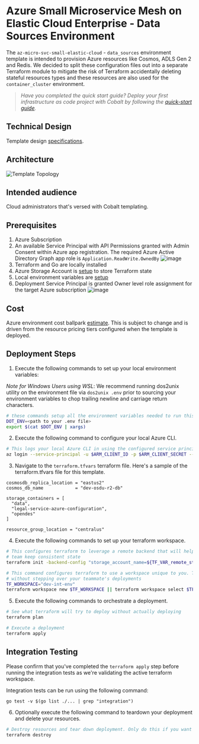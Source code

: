 # Azure Small Microservice Mesh on Elastic Cloud Enterprise - Data Sources Environment

The `az-micro-svc-small-elastic-cloud` - `data_sources` environment template is intended to provision Azure resources like Cosmos, ADLS Gen 2 and Redis. We decided to split these configuration files out into a separate Terraform module to mitigate the risk of Terraform accidentally deleting stateful resources types and these resources are also used for the `container_cluster` environment.

> *Have you completed the quick start guide? Deploy your first infrastructure as code project with Cobalt by following the [quick-start guide](https://github.com/microsoft/cobalt/blob/master/docs/2_QUICK_START_GUIDE.md).*

## Technical Design
Template design [specifications](../../docs/design/README.md).

## Architecture
![Template Topology](../../docs/design/.design_images/deployment_topology.jpg "Template Topology")

## Intended audience

Cloud administrators that's versed with Cobalt templating.

## Prerequisites

1. Azure Subscription
2. An available Service Principal with API Permissions granted with Admin Consent within Azure app registration. The required Azure Active Directory Graph app role is `Application.ReadWrite.OwnedBy`
![image](https://user-images.githubusercontent.com/7635865/74204636-9d0dde00-4c39-11ea-9943-2dd32bcd3322.png)
3. Terraform and Go are locally installed
4. Azure Storage Account is [setup](https://docs.microsoft.com/en-us/azure/terraform/terraform-backend) to store Terraform state
5. Local environment variables are [setup](https://github.com/microsoft/cobalt/blob/f31aff95e7732efde96c91b2779e94e16c1d538e/docs/2_QUICK_START_GUIDE.md#step-3-setup-local-environment-variables)
6. Deployment Service Principal is granted Owner level role assignment for the target Azure subscription
![image](https://user-images.githubusercontent.com/7635865/74204526-2ec91b80-4c39-11ea-8b1b-e5f1a61b473c.png)

## Cost

Azure environment cost ballpark [estimate](https://azure.com/e/92b05a7cd1e646368ab74772e3122500). This is subject to change and is driven from the resource pricing tiers configured when the template is deployed.

## Deployment Steps

1. Execute the following commands to set up your local environment variables:

*Note for Windows Users using WSL*: We recommend running dos2unix utility on the environment file via `dos2unix .env` prior to sourcing your environment variables to chop trailing newline and carriage return characters.

```bash
# these commands setup all the environment variables needed to run this template
DOT_ENV=<path to your .env file>
export $(cat $DOT_ENV | xargs)
```

2. Execute the following command to configure your local Azure CLI.

```bash
# This logs your local Azure CLI in using the configured service principal.
az login --service-principal -u $ARM_CLIENT_ID -p $ARM_CLIENT_SECRET --tenant $ARM_TENANT_ID
```

3. Navigate to the `terraform.tfvars` terraform file. Here's a sample of the terraform.tfvars file for this template.

```HCL
cosmosdb_replica_location = "eastus2"
cosmos_db_name            = "dev-osdu-r2-db"

storage_containers = [
  "data",
  "legal-service-azure-configuration",
  "opendes"
]

resource_group_location = "centralus"
```

4. Execute the following commands to set up your terraform workspace.

```bash
# This configures terraform to leverage a remote backend that will help you and your
# team keep consistent state
terraform init -backend-config "storage_account_name=${TF_VAR_remote_state_account}" -backend-config "container_name=${TF_VAR_remote_state_container}"

# This command configures terraform to use a workspace unique to you. This allows you to work
# without stepping over your teammate's deployments
TF_WORKSPACE="dev-int-env"
terraform workspace new $TF_WORKSPACE || terraform workspace select $TF_WORKSPACE
```

5. Execute the following commands to orchestrate a deployment.

```bash
# See what terraform will try to deploy without actually deploying
terraform plan

# Execute a deployment
terraform apply
```

## Integration Testing

Please confirm that you've completed the `terraform apply` step before running the integration tests as we're validating the active terraform workspace.

Integration tests can be run using the following command:

```
go test -v $(go list ./... | grep "integration")
```

6. Optionally execute the following command to teardown your deployment and delete your resources.

```bash
# Destroy resources and tear down deployment. Only do this if you want to destroy your deployment.
terraform destroy
```
